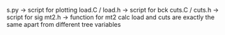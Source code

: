 s.py -> script for plotting
load.C / load.h -> script for bck
cuts.C / cuts.h -> script for sig
mt2.h -> function for mt2 calc
load and cuts are exactly the same apart from different tree variables
